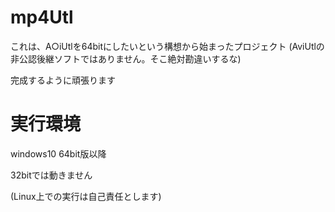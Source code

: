 # mp4Utl #
これは、A○iUtlを64bitにしたいという構想から始まったプロジェクト
(AviUtlの非公認後継ソフトではありません。そこ絶対勘違いするな)

完成するように頑張ります


# 実行環境 #
windows10 64bit版以降

32bitでは動きません

(Linux上での実行は自己責任とします)
